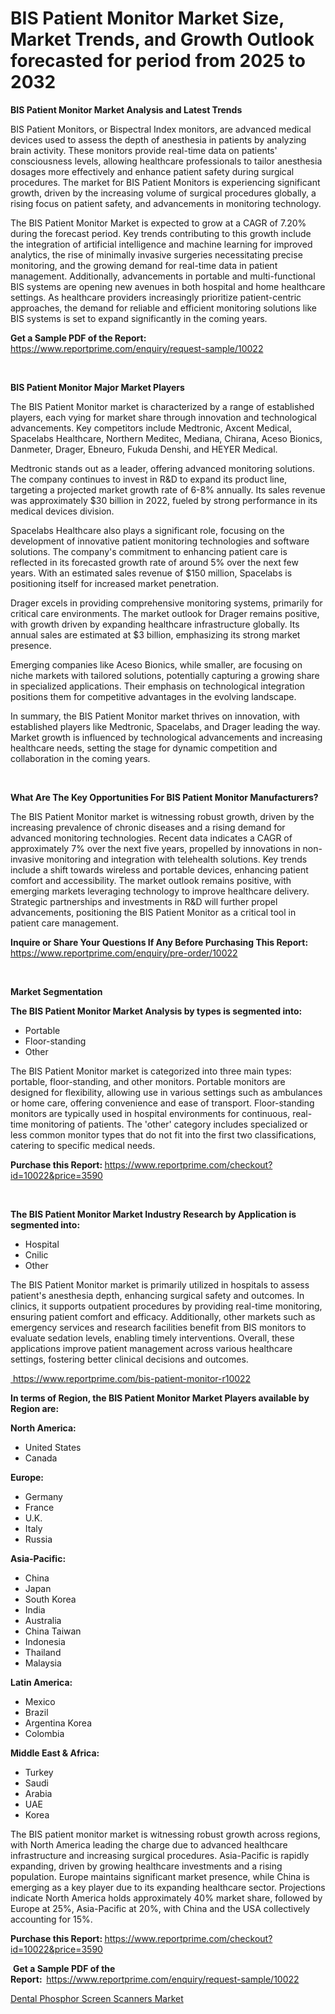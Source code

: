 <p><h1>BIS Patient Monitor Market Size, Market Trends, and Growth Outlook forecasted for period from 2025 to 2032</h1></p><p><strong>BIS Patient Monitor Market Analysis and Latest Trends</strong></p>
<p><p>BIS Patient Monitors, or Bispectral Index monitors, are advanced medical devices used to assess the depth of anesthesia in patients by analyzing brain activity. These monitors provide real-time data on patients' consciousness levels, allowing healthcare professionals to tailor anesthesia dosages more effectively and enhance patient safety during surgical procedures. The market for BIS Patient Monitors is experiencing significant growth, driven by the increasing volume of surgical procedures globally, a rising focus on patient safety, and advancements in monitoring technology.</p><p>The BIS Patient Monitor Market is expected to grow at a CAGR of 7.20% during the forecast period. Key trends contributing to this growth include the integration of artificial intelligence and machine learning for improved analytics, the rise of minimally invasive surgeries necessitating precise monitoring, and the growing demand for real-time data in patient management. Additionally, advancements in portable and multi-functional BIS systems are opening new avenues in both hospital and home healthcare settings. As healthcare providers increasingly prioritize patient-centric approaches, the demand for reliable and efficient monitoring solutions like BIS systems is set to expand significantly in the coming years.</p></p>
<p><strong>Get a Sample PDF of the Report:&nbsp;</strong> <a href="https://www.reportprime.com/enquiry/request-sample/10022?utm_campaign=2580&utm_medium=2&utm_source=Github&utm_content=ia&utm_term=20032025&utm_id=bis-patient-monitor">https://www.reportprime.com/enquiry/request-sample/10022</a></p>
<p>&nbsp;</p>
<p><strong>BIS Patient Monitor Major Market Players</strong></p>
<p><p>The BIS Patient Monitor market is characterized by a range of established players, each vying for market share through innovation and technological advancements. Key competitors include Medtronic, Axcent Medical, Spacelabs Healthcare, Northern Meditec, Mediana, Chirana, Aceso Bionics, Danmeter, Drager, Ebneuro, Fukuda Denshi, and HEYER Medical.</p><p>Medtronic stands out as a leader, offering advanced monitoring solutions. The company continues to invest in R&D to expand its product line, targeting a projected market growth rate of 6-8% annually. Its sales revenue was approximately $30 billion in 2022, fueled by strong performance in its medical devices division.</p><p>Spacelabs Healthcare also plays a significant role, focusing on the development of innovative patient monitoring technologies and software solutions. The company's commitment to enhancing patient care is reflected in its forecasted growth rate of around 5% over the next few years. With an estimated sales revenue of $150 million, Spacelabs is positioning itself for increased market penetration.</p><p>Drager excels in providing comprehensive monitoring systems, primarily for critical care environments. The market outlook for Drager remains positive, with growth driven by expanding healthcare infrastructure globally. Its annual sales are estimated at $3 billion, emphasizing its strong market presence.</p><p>Emerging companies like Aceso Bionics, while smaller, are focusing on niche markets with tailored solutions, potentially capturing a growing share in specialized applications. Their emphasis on technological integration positions them for competitive advantages in the evolving landscape.</p><p>In summary, the BIS Patient Monitor market thrives on innovation, with established players like Medtronic, Spacelabs, and Drager leading the way. Market growth is influenced by technological advancements and increasing healthcare needs, setting the stage for dynamic competition and collaboration in the coming years.</p></p>
<p>&nbsp;</p>
<p><strong>What Are The Key Opportunities For BIS Patient Monitor Manufacturers?</strong></p>
<p><p>The BIS Patient Monitor market is witnessing robust growth, driven by the increasing prevalence of chronic diseases and a rising demand for advanced monitoring technologies. Recent data indicates a CAGR of approximately 7% over the next five years, propelled by innovations in non-invasive monitoring and integration with telehealth solutions. Key trends include a shift towards wireless and portable devices, enhancing patient comfort and accessibility. The market outlook remains positive, with emerging markets leveraging technology to improve healthcare delivery. Strategic partnerships and investments in R&D will further propel advancements, positioning the BIS Patient Monitor as a critical tool in patient care management.</p></p>
<p><strong>Inquire or Share Your Questions If Any Before Purchasing This Report:</strong> <a href="https://www.reportprime.com/enquiry/pre-order/10022?utm_campaign=2580&utm_medium=2&utm_source=Github&utm_content=ia&utm_term=20032025&utm_id=bis-patient-monitor">https://www.reportprime.com/enquiry/pre-order/10022</a></p>
<p>&nbsp;</p>
<p><strong>Market Segmentation</strong></p>
<p><strong>The BIS Patient Monitor Market Analysis by types is segmented into:</strong></p>
<p><ul><li>Portable</li><li>Floor-standing</li><li>Other</li></ul></p>
<p><p>The BIS Patient Monitor market is categorized into three main types: portable, floor-standing, and other monitors. Portable monitors are designed for flexibility, allowing use in various settings such as ambulances or home care, offering convenience and ease of transport. Floor-standing monitors are typically used in hospital environments for continuous, real-time monitoring of patients. The 'other' category includes specialized or less common monitor types that do not fit into the first two classifications, catering to specific medical needs.</p></p>
<p><strong>Purchase this Report:&nbsp;</strong><a href="https://www.reportprime.com/checkout?id=10022&price=3590&utm_campaign=2580&utm_medium=2&utm_source=Github&utm_content=ia&utm_term=20032025&utm_id=bis-patient-monitor">https://www.reportprime.com/checkout?id=10022&price=3590</a></p>
<p>&nbsp;</p>
<p><strong>The BIS Patient Monitor Market Industry Research by Application is segmented into:</strong></p>
<p><ul><li>Hospital</li><li>Cnilic</li><li>Other</li></ul></p>
<p><p>The BIS Patient Monitor market is primarily utilized in hospitals to assess patient's anesthesia depth, enhancing surgical safety and outcomes. In clinics, it supports outpatient procedures by providing real-time monitoring, ensuring patient comfort and efficacy. Additionally, other markets such as emergency services and research facilities benefit from BIS monitors to evaluate sedation levels, enabling timely interventions. Overall, these applications improve patient management across various healthcare settings, fostering better clinical decisions and outcomes.</p></p>
<p><a href="https://www.reportprime.com/bis-patient-monitor-r10022?utm_campaign=2580&utm_medium=2&utm_source=Github&utm_content=ia&utm_term=20032025&utm_id=bis-patient-monitor">&nbsp;https://www.reportprime.com/bis-patient-monitor-r10022</a></p>
<p><strong>In terms of Region, the BIS Patient Monitor Market Players available by Region are:</strong></p>
<p>
    <p> <strong> North America: </strong>
        <ul>
            <li>United States</li>
            <li>Canada</li>
        </ul>
        </p> 
    <p> <strong> Europe: </strong>
        <ul>
            <li>Germany</li>
            <li>France</li>
            <li>U.K.</li>
            <li>Italy</li>
            <li>Russia</li>
        </ul>
        </p> 
    <p> <strong> Asia-Pacific: </strong>
        <ul>
            <li>China</li>
            <li>Japan</li>
            <li>South Korea</li>
            <li>India</li>
            <li>Australia</li>
            <li>China Taiwan</li>
            <li>Indonesia</li>
            <li>Thailand</li>
            <li>Malaysia</li>
        </ul>
        </p> 
    <p> <strong> Latin America: </strong>
        <ul>
            <li>Mexico</li>
            <li>Brazil</li>
            <li>Argentina Korea</li>
            <li>Colombia</li>
        </ul>
        </p> 
    <p> <strong> Middle East & Africa: </strong>
        <ul>
            <li>Turkey</li>
            <li>Saudi</li>
            <li>Arabia</li>
            <li>UAE</li>
            <li>Korea</li>
        </ul>
    </p>
    </p>
<p><p>The BIS patient monitor market is witnessing robust growth across regions, with North America leading the charge due to advanced healthcare infrastructure and increasing surgical procedures. Asia-Pacific is rapidly expanding, driven by growing healthcare investments and a rising population. Europe maintains significant market presence, while China is emerging as a key player due to its expanding healthcare sector. Projections indicate North America holds approximately 40% market share, followed by Europe at 25%, Asia-Pacific at 20%, with China and the USA collectively accounting for 15%.</p></p>
<p><strong>Purchase this Report: </strong><a href="https://www.reportprime.com/checkout?id=10022&price=3590&utm_campaign=2580&utm_medium=2&utm_source=Github&utm_content=ia&utm_term=20032025&utm_id=bis-patient-monitor">https://www.reportprime.com/checkout?id=10022&price=3590</a></p>
<p>&nbsp;<strong>Get a Sample PDF of the Report:&nbsp;&nbsp;</strong><a href="https://www.reportprime.com/enquiry/request-sample/10022?utm_campaign=2580&utm_medium=2&utm_source=Github&utm_content=ia&utm_term=20032025&utm_id=bis-patient-monitor">https://www.reportprime.com/enquiry/request-sample/10022</a></p>
<p><strong></strong></p>
<p><p><a href="https://github.com/bolalfredia7777/Market-Research-Report-List-1/blob/main/dental-phosphor-screen-scanners-market.md?utm_campaign=2580&utm_medium=2&utm_source=Github&utm_content=ia&utm_term=20032025&utm_id=bis-patient-monitor">Dental Phosphor Screen Scanners Market</a></p></p>